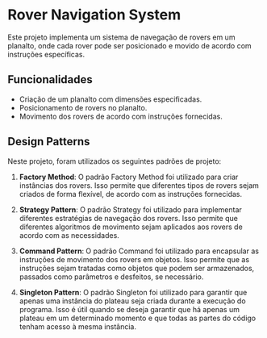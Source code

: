 # Rover Navigation System

Este projeto implementa um sistema de navegação de rovers em um planalto, onde cada rover pode ser posicionado e movido de acordo com instruções específicas.

## Funcionalidades

- Criação de um planalto com dimensões especificadas.
- Posicionamento de rovers no planalto.
- Movimento dos rovers de acordo com instruções fornecidas.

## Design Patterns

Neste projeto, foram utilizados os seguintes padrões de projeto:

1. **Factory Method**: O padrão Factory Method foi utilizado para criar instâncias dos rovers. Isso permite que diferentes tipos de rovers sejam criados de forma flexível, de acordo com as instruções fornecidas.

2. **Strategy Pattern**: O padrão Strategy foi utilizado para implementar diferentes estratégias de navegação dos rovers. Isso permite que diferentes algoritmos de movimento sejam aplicados aos rovers de acordo com as necessidades.

3. **Command Pattern**: O padrão Command foi utilizado para encapsular as instruções de movimento dos rovers em objetos. Isso permite que as instruções sejam tratadas como objetos que podem ser armazenados, passados como parâmetros e desfeitos, se necessário.

4. **Singleton Pattern**: O padrão Singleton foi utilizado para garantir que apenas uma instância do plateau seja criada durante a execução do programa. Isso é útil quando se deseja garantir que há apenas um plateau em um determinado momento e que todas as partes do código tenham acesso à mesma instância.


